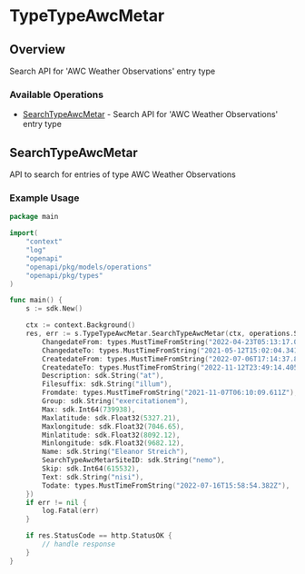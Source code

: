 # TypeTypeAwcMetar

## Overview

Search API for 'AWC Weather Observations' entry type

### Available Operations

* [SearchTypeAwcMetar](#searchtypeawcmetar) - Search API for 'AWC Weather Observations' entry type

## SearchTypeAwcMetar

API to search for entries of type AWC Weather Observations

### Example Usage

```go
package main

import(
	"context"
	"log"
	"openapi"
	"openapi/pkg/models/operations"
	"openapi/pkg/types"
)

func main() {
    s := sdk.New()

    ctx := context.Background()
    res, err := s.TypeTypeAwcMetar.SearchTypeAwcMetar(ctx, operations.SearchTypeAwcMetarRequest{
        ChangedateFrom: types.MustTimeFromString("2022-04-23T05:13:17.017Z"),
        ChangedateTo: types.MustTimeFromString("2021-05-12T15:02:04.341Z"),
        CreatedateFrom: types.MustTimeFromString("2022-07-06T17:14:37.803Z"),
        CreatedateTo: types.MustTimeFromString("2022-11-12T23:49:14.405Z"),
        Description: sdk.String("at"),
        Filesuffix: sdk.String("illum"),
        Fromdate: types.MustTimeFromString("2021-11-07T06:10:09.611Z"),
        Group: sdk.String("exercitationem"),
        Max: sdk.Int64(739938),
        Maxlatitude: sdk.Float32(5327.21),
        Maxlongitude: sdk.Float32(7046.65),
        Minlatitude: sdk.Float32(8092.12),
        Minlongitude: sdk.Float32(9682.12),
        Name: sdk.String("Eleanor Streich"),
        SearchTypeAwcMetarSiteID: sdk.String("nemo"),
        Skip: sdk.Int64(615532),
        Text: sdk.String("nisi"),
        Todate: types.MustTimeFromString("2022-07-16T15:58:54.382Z"),
    })
    if err != nil {
        log.Fatal(err)
    }

    if res.StatusCode == http.StatusOK {
        // handle response
    }
}
```
